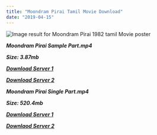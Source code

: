 ```yaml
---
title: "Moondram Pirai Tamil Movie Download"
date: "2019-04-15"
---
```


![Image result for Moondram Pirai 1982 tamil Movie poster](https://upload.wikimedia.org/wikipedia/en/thumb/3/34/Moondram_Pirai_Poster.jpg/220px-Moondram_Pirai_Poster.jpg)

**_Moondram Pirai Sample Part.mp4_**

**_Size: 3.87mb_**

**_[Download Server 1](http://b4.wetransfer.vip/files/{169df08cb8e74ebadb8a44297cb1b6497cb77520eb9064bb3027e0e0c1bcc485}20Actor{169df08cb8e74ebadb8a44297cb1b6497cb77520eb9064bb3027e0e0c1bcc485}20Hits{169df08cb8e74ebadb8a44297cb1b6497cb77520eb9064bb3027e0e0c1bcc485}20Collection/Kamal{169df08cb8e74ebadb8a44297cb1b6497cb77520eb9064bb3027e0e0c1bcc485}20Haasan{169df08cb8e74ebadb8a44297cb1b6497cb77520eb9064bb3027e0e0c1bcc485}20Movies{169df08cb8e74ebadb8a44297cb1b6497cb77520eb9064bb3027e0e0c1bcc485}20Collection/Kamal{169df08cb8e74ebadb8a44297cb1b6497cb77520eb9064bb3027e0e0c1bcc485}20Haasan{169df08cb8e74ebadb8a44297cb1b6497cb77520eb9064bb3027e0e0c1bcc485}20Classic{169df08cb8e74ebadb8a44297cb1b6497cb77520eb9064bb3027e0e0c1bcc485}20Movies{169df08cb8e74ebadb8a44297cb1b6497cb77520eb9064bb3027e0e0c1bcc485}20Collections/Moondram{169df08cb8e74ebadb8a44297cb1b6497cb77520eb9064bb3027e0e0c1bcc485}20Piray{169df08cb8e74ebadb8a44297cb1b6497cb77520eb9064bb3027e0e0c1bcc485}20(1982)/Moondram{169df08cb8e74ebadb8a44297cb1b6497cb77520eb9064bb3027e0e0c1bcc485}20Piray{169df08cb8e74ebadb8a44297cb1b6497cb77520eb9064bb3027e0e0c1bcc485}20{169df08cb8e74ebadb8a44297cb1b6497cb77520eb9064bb3027e0e0c1bcc485}20Sample{169df08cb8e74ebadb8a44297cb1b6497cb77520eb9064bb3027e0e0c1bcc485}20HD.mp4)_**

**_[Download Server 2](http://b4.wetransfer.vip/files/{169df08cb8e74ebadb8a44297cb1b6497cb77520eb9064bb3027e0e0c1bcc485}20Actor{169df08cb8e74ebadb8a44297cb1b6497cb77520eb9064bb3027e0e0c1bcc485}20Hits{169df08cb8e74ebadb8a44297cb1b6497cb77520eb9064bb3027e0e0c1bcc485}20Collection/Kamal{169df08cb8e74ebadb8a44297cb1b6497cb77520eb9064bb3027e0e0c1bcc485}20Haasan{169df08cb8e74ebadb8a44297cb1b6497cb77520eb9064bb3027e0e0c1bcc485}20Movies{169df08cb8e74ebadb8a44297cb1b6497cb77520eb9064bb3027e0e0c1bcc485}20Collection/Kamal{169df08cb8e74ebadb8a44297cb1b6497cb77520eb9064bb3027e0e0c1bcc485}20Haasan{169df08cb8e74ebadb8a44297cb1b6497cb77520eb9064bb3027e0e0c1bcc485}20Classic{169df08cb8e74ebadb8a44297cb1b6497cb77520eb9064bb3027e0e0c1bcc485}20Movies{169df08cb8e74ebadb8a44297cb1b6497cb77520eb9064bb3027e0e0c1bcc485}20Collections/Moondram{169df08cb8e74ebadb8a44297cb1b6497cb77520eb9064bb3027e0e0c1bcc485}20Piray{169df08cb8e74ebadb8a44297cb1b6497cb77520eb9064bb3027e0e0c1bcc485}20(1982)/Moondram{169df08cb8e74ebadb8a44297cb1b6497cb77520eb9064bb3027e0e0c1bcc485}20Piray{169df08cb8e74ebadb8a44297cb1b6497cb77520eb9064bb3027e0e0c1bcc485}20{169df08cb8e74ebadb8a44297cb1b6497cb77520eb9064bb3027e0e0c1bcc485}20Sample{169df08cb8e74ebadb8a44297cb1b6497cb77520eb9064bb3027e0e0c1bcc485}20HD.mp4)_**

**_Moondram Pirai Single Part.mp4_**

**_Size: 520.4mb_**

**_[Download Server 1](http://b4.wetransfer.vip/files/{169df08cb8e74ebadb8a44297cb1b6497cb77520eb9064bb3027e0e0c1bcc485}20Actor{169df08cb8e74ebadb8a44297cb1b6497cb77520eb9064bb3027e0e0c1bcc485}20Hits{169df08cb8e74ebadb8a44297cb1b6497cb77520eb9064bb3027e0e0c1bcc485}20Collection/Kamal{169df08cb8e74ebadb8a44297cb1b6497cb77520eb9064bb3027e0e0c1bcc485}20Haasan{169df08cb8e74ebadb8a44297cb1b6497cb77520eb9064bb3027e0e0c1bcc485}20Movies{169df08cb8e74ebadb8a44297cb1b6497cb77520eb9064bb3027e0e0c1bcc485}20Collection/Kamal{169df08cb8e74ebadb8a44297cb1b6497cb77520eb9064bb3027e0e0c1bcc485}20Haasan{169df08cb8e74ebadb8a44297cb1b6497cb77520eb9064bb3027e0e0c1bcc485}20Classic{169df08cb8e74ebadb8a44297cb1b6497cb77520eb9064bb3027e0e0c1bcc485}20Movies{169df08cb8e74ebadb8a44297cb1b6497cb77520eb9064bb3027e0e0c1bcc485}20Collections/Moondram{169df08cb8e74ebadb8a44297cb1b6497cb77520eb9064bb3027e0e0c1bcc485}20Piray{169df08cb8e74ebadb8a44297cb1b6497cb77520eb9064bb3027e0e0c1bcc485}20(1982)/Moondram{169df08cb8e74ebadb8a44297cb1b6497cb77520eb9064bb3027e0e0c1bcc485}20Piray{169df08cb8e74ebadb8a44297cb1b6497cb77520eb9064bb3027e0e0c1bcc485}20{169df08cb8e74ebadb8a44297cb1b6497cb77520eb9064bb3027e0e0c1bcc485}20Single{169df08cb8e74ebadb8a44297cb1b6497cb77520eb9064bb3027e0e0c1bcc485}20Part{169df08cb8e74ebadb8a44297cb1b6497cb77520eb9064bb3027e0e0c1bcc485}20HD.mp4)_**

**_[Downlaod Server 2](http://b4.wetransfer.vip/files/{169df08cb8e74ebadb8a44297cb1b6497cb77520eb9064bb3027e0e0c1bcc485}20Actor{169df08cb8e74ebadb8a44297cb1b6497cb77520eb9064bb3027e0e0c1bcc485}20Hits{169df08cb8e74ebadb8a44297cb1b6497cb77520eb9064bb3027e0e0c1bcc485}20Collection/Kamal{169df08cb8e74ebadb8a44297cb1b6497cb77520eb9064bb3027e0e0c1bcc485}20Haasan{169df08cb8e74ebadb8a44297cb1b6497cb77520eb9064bb3027e0e0c1bcc485}20Movies{169df08cb8e74ebadb8a44297cb1b6497cb77520eb9064bb3027e0e0c1bcc485}20Collection/Kamal{169df08cb8e74ebadb8a44297cb1b6497cb77520eb9064bb3027e0e0c1bcc485}20Haasan{169df08cb8e74ebadb8a44297cb1b6497cb77520eb9064bb3027e0e0c1bcc485}20Classic{169df08cb8e74ebadb8a44297cb1b6497cb77520eb9064bb3027e0e0c1bcc485}20Movies{169df08cb8e74ebadb8a44297cb1b6497cb77520eb9064bb3027e0e0c1bcc485}20Collections/Moondram{169df08cb8e74ebadb8a44297cb1b6497cb77520eb9064bb3027e0e0c1bcc485}20Piray{169df08cb8e74ebadb8a44297cb1b6497cb77520eb9064bb3027e0e0c1bcc485}20(1982)/Moondram{169df08cb8e74ebadb8a44297cb1b6497cb77520eb9064bb3027e0e0c1bcc485}20Piray{169df08cb8e74ebadb8a44297cb1b6497cb77520eb9064bb3027e0e0c1bcc485}20{169df08cb8e74ebadb8a44297cb1b6497cb77520eb9064bb3027e0e0c1bcc485}20Single{169df08cb8e74ebadb8a44297cb1b6497cb77520eb9064bb3027e0e0c1bcc485}20Part{169df08cb8e74ebadb8a44297cb1b6497cb77520eb9064bb3027e0e0c1bcc485}20HD.mp4)_**
